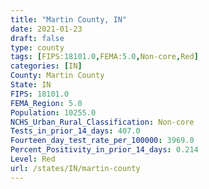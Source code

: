 ```yaml
---
title: "Martin County, IN"
date: 2021-01-23
draft: false
type: county
tags: [FIPS:18101.0,FEMA:5.0,Non-core,Red]
categories: [IN]
County: Martin County
State: IN
FIPS: 18101.0
FEMA_Region: 5.0
Population: 10255.0
NCHS_Urban_Rural_Classification: Non-core
Tests_in_prior_14_days: 407.0
Fourteen_day_test_rate_per_100000: 3969.0
Percent_Positivity_in_prior_14_days: 0.214
Level: Red
url: /states/IN/martin-county
---
```



